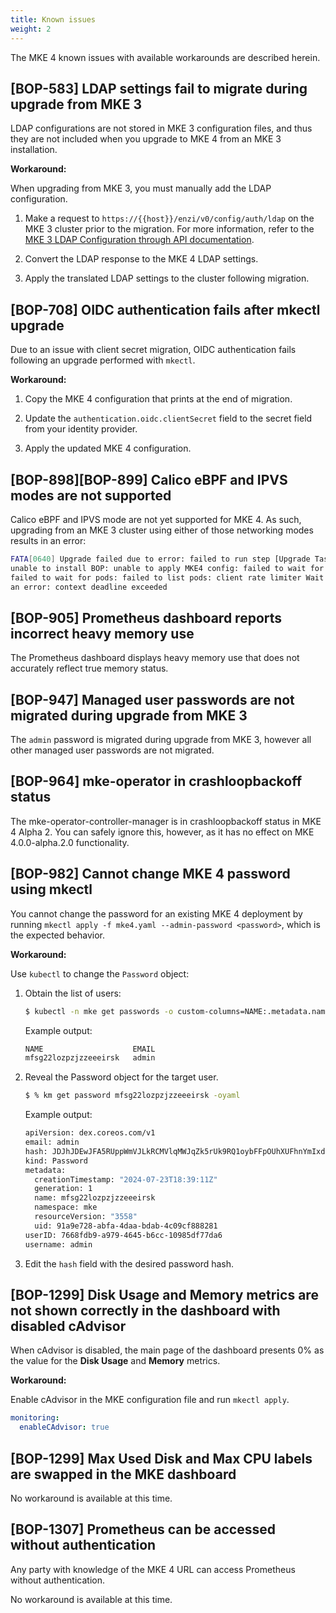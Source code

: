 ```yaml
---
title: Known issues
weight: 2
---
```


The MKE 4 known issues with available workarounds are described herein.

## [BOP-583] LDAP settings fail to migrate during upgrade from MKE 3

LDAP configurations are not stored in MKE 3 configuration files, and thus they
are not included when you upgrade to MKE 4 from an MKE 3 installation.

**Workaround:**

When upgrading from MKE 3, you must manually add the LDAP configuration.

1. Make a request to ``https://{{host}}/enzi/v0/config/auth/ldap`` on the MKE 3
cluster prior to the migration. For more information, refer to the [MKE 3
LDAP Configuration through API documentation](https://docs.mirantis.com/mke/3.7/ops/administer-cluster/integrate-with-LDAP-directory/configure-ldap-integration.html#ldap-configuration-through-api).

2. Convert the LDAP response to the MKE 4 LDAP settings.
3. Apply the translated LDAP settings to the cluster following migration.

## [BOP-708] OIDC authentication fails after mkectl upgrade

Due to an issue with client secret migration, OIDC authentication fails
following an upgrade performed with `mkectl`.

**Workaround:**

1. Copy the MKE 4 configuration that prints at the end of migration.

2. Update the `authentication.oidc.clientSecret` field to the secret field
   from your identity provider.

3. Apply the updated MKE 4 configuration.

## [BOP-898][BOP-899] Calico eBPF and IPVS modes are not supported

Calico eBPF and IPVS mode are not yet supported for MKE 4. As such, upgrading
from an MKE 3 cluster using either of those networking modes results in an
error:

```sh
FATA[0640] Upgrade failed due to error: failed to run step [Upgrade Tasks]:
unable to install BOP: unable to apply MKE4 config: failed to wait for pods:
failed to wait for pods: failed to list pods: client rate limiter Wait returned
an error: context deadline exceeded
```

## [BOP-905] Prometheus dashboard reports incorrect heavy memory use

The Prometheus dashboard displays heavy memory use that does not accurately
reflect true memory status.

## [BOP-947] Managed user passwords are not migrated during upgrade from MKE 3

The `admin` password is migrated during upgrade from MKE 3, however all other
managed user passwords are not migrated.

## [BOP-964] mke-operator in crashloopbackoff status

The mke-operator-controller-manager is in crashloopbackoff status in MKE 4
Alpha 2. You can safely ignore this, however, as it has no effect on MKE
4.0.0-alpha.2.0 functionality.

## [BOP-982] Cannot change MKE 4 password using mkectl

You cannot change the password for an existing MKE 4 deployment by running
``mkectl apply -f mke4.yaml --admin-password <password>``, which is the
expected behavior.

**Workaround:**

Use ``kubectl`` to change the ``Password`` object:

1. Obtain the list of users:

   ```sh
   $ kubectl -n mke get passwords -o custom-columns=NAME:.metadata.name,EMAIL:.email
   ```

   Example output:

   ```sh
   NAME                    EMAIL
   mfsg22lozpzjzzeeeirsk   admin
2. Reveal the Password object for the target user.

   ```sh
   $ % km get password mfsg22lozpzjzzeeeirsk -oyaml
   ```

   Example output:

   ```sh
   apiVersion: dex.coreos.com/v1
   email: admin
   hash: JDJhJDEwJFA5RUppWmVJLkRCMVlqMWJqZk5rUk9RQ1oybFFpOUhXUFhnYmIxdUFPSkpHeGFDWUl1OTcy
   kind: Password
   metadata:
     creationTimestamp: "2024-07-23T18:39:11Z"
     generation: 1
     name: mfsg22lozpzjzzeeeirsk
     namespace: mke
     resourceVersion: "3558"
     uid: 91a9e728-abfa-4daa-bdab-4c09cf888281
   userID: 7668fdb9-a979-4645-b6cc-10985df77da6
   username: admin
3. Edit the ``hash`` field with the desired password hash.

## [BOP-1299] Disk Usage and Memory metrics are not shown correctly in the dashboard with disabled cAdvisor

When cAdvisor is disabled, the main page of the dashboard presents 0% as the value for the **Disk Usage** and **Memory** metrics.

**Workaround:**

Enable cAdvisor in the MKE configuration file and run `mkectl apply`.

```yaml
monitoring:
  enableCAdvisor: true
```

## [BOP-1299] Max Used Disk and Max CPU labels are swapped in the MKE dashboard

No workaround is available at this time.

## [BOP-1307] Prometheus can be accessed without authentication

Any party with knowledge of the MKE 4 URL can access Prometheus without authentication.

No workaround is available at this time.
